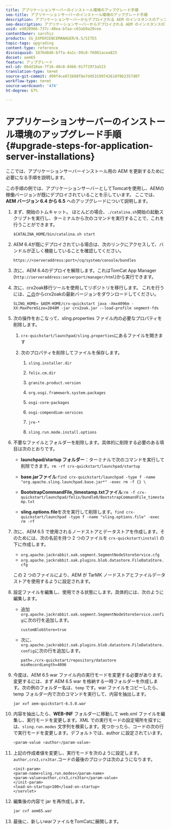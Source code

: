 ```yaml
---
title: アプリケーションサーバーのインストール環境のアップグレード手順
seo-title: アプリケーションサーバーのインストール環境のアップグレード手順
description: アプリケーションサーバーからデプロイされる AEM のインスタンスのアップグレード方法について説明します。
seo-description: アプリケーションサーバーからデプロイされる AEM のインスタンスのアップグレード方法について説明します。
uuid: e4020966-737c-40ea-bfaa-c63ab9a29cee
contentOwner: sarchiz
products: SG_EXPERIENCEMANAGER/6.5/SITES
topic-tags: upgrading
content-type: reference
discoiquuid: 1876d8d6-bffa-4a1c-99c0-f6001acea825
docset: aem65
feature: アップグレード
exl-id: 86dd10ae-7f16-40c8-84b6-91ff2973a523
translation-type: tm+mt
source-git-commit: d99f4ce072688f8e7d453199742618f0b2357d07
workflow-type: tm+mt
source-wordcount: '474'
ht-degree: 67%

---
```


# アプリケーションサーバーのインストール環境のアップグレード手順{#upgrade-steps-for-application-server-installations}

ここでは、アプリケーションサーバーインストール用の AEM を更新するために必要になる手順を説明します。

この手順の例では、アプリケーションサーバーとしてTomcatを使用し、AEMの稼働バージョンが既にデプロイされていることを示しています。 ここでは、**AEM バージョン 6.4 から 6.5** へのアップグレードについて説明します。

1. まず、開始のトムキャット。 ほとんどの場合、`./catalina.sh`開始の起動スクリプトを実行し、ターミナルから次のコマンドを実行することで、これを行うことができます。

   ```shell
   $CATALINA_HOME/bin/catalina.sh start
   ```

1. AEM 6.4が既にデプロイされている場合は、次のリンクにアクセスして、バンドルが正しく機能していることを確認してください。

   ```shell
   https://<serveraddress:port>/cq/system/console/bundles
   ```

1. 次に、AEM 6.4のデプロイを解除します。これはTomCat App Manager (`http://serveraddress:serverport/manager/html`)から実行できます。

1. 次に、crx2oak移行ツールを使用してリポジトリを移行します。 これを行うには、[この](https://repo.adobe.com/nexus/content/groups/public/com/adobe/granite/crx2oak)からcrx2oakの最新バージョンをダウンロードしてください。

   ```shell
   SLING_HOME= $AEM-HOME/crx-quickstart java -Xmx4096m -XX:MaxPermSize=2048M -jar crx2oak.jar --load-profile segment-fds
   ```

1. 次の操作をおこなって、sling.properties ファイル内の必要なプロパティを削除します。

   1. `crx-quickstart/launchpad/sling.properties`にあるファイルを開きます
   1. 次のプロパティを削除してファイルを保存します。

      1. `sling.installer.dir`

      1. `felix.cm.dir`

      1. `granite.product.version`

      1. `org.osgi.framework.system.packages`

      1. `osgi-core-packages`

      1. `osgi-compendium-services`

      1. `jre-*`

      1. `sling.run.mode.install.options`

1. 不要なファイルとフォルダーを削除します。具体的に削除する必要のある項目は次のとおりです。

   * **launchpad/startup フォルダー**：ターミナルで次のコマンドを実行して削除できます。`rm -rf crx-quickstart/launchpad/startup`

   * **base.jarファイル**:`find crx-quickstart/launchpad -type f -name "org.apache.sling.launchpad.base.jar*" -exec rm -f {} \`

   * **BootstrapCommandFile_timestamp.txtファイル**:`rm -f crx-quickstart/launchpad/felix/bundle0/BootstrapCommandFile_timestamp.txt`

   * **sling.options.file**&#x200B;を次を実行して削除します。`find crx-quickstart/launchpad -type f -name "sling.options.file" -exec rm -rf`

1. 次に、AEM 6.5 で使用されるノードストアとデータストアを作成します。そのためには、次の名前を持つ 2 つのファイルを `crx-quickstart\install` の下に作成します。

   * `org.apache.jackrabbit.oak.segment.SegmentNodeStoreService.cfg`
   * `org.apache.jackrabbit.oak.plugins.blob.datastore.FileDataStore.cfg`

   この 2 つのファイルにより、AEM が TarMK ノードストアとファイルデータストアを使用するように設定されます。

1. 設定ファイルを編集し、使用できる状態にします。具体的には、次のように編集します。

   * 追加`org.apache.jackrabbit.oak.segment.SegmentNodeStoreService.config`に次の行を追加します。

      ```customBlobStore=true```

   * 次に、`org.apache.jackrabbit.oak.plugins.blob.datastore.FileDataStore.config`に次の行を追加します。

      ```
      path=./crx-quickstart/repository/datastore
      minRecordLength=4096
      ```

1. 今度は、AEM 6.5 war ファイル内の実行モードを変更する必要があります。変更するには、まず AEM 6.5 war を格納する一時フォルダーを作成します。次の例のフォルダー名は、`temp` です。war ファイルをコピーしたら、temp フォルダー内で次のコマンドを実行して、内容を抽出します。

   ```
   jar xvf aem-quickstart-6.5.0.war
   ```

1. 内容を抽出したら、**WEB-INF** フォルダーに移動して web.xml ファイルを編集し、実行モードを変更します。XML での実行モードの設定場所を探すには、`sling.run.modes` 文字列を検索します。見つかったら、コードの次の行で実行モードを変更します。デフォルトでは、author に設定されています。

   ```bash
   <param-value >author</param-value>
   ```

1. 上記の作成者値を変更し、実行モードを次のように設定します。`author,crx3,crx3tar`.コードの最後のブロックは次のようになります。

   ```
   <init-param>
   <param-name>sling.run.modes</param-name>
   <param-value>author,crx3,crx3tar</param-value>
   </init-param>
   <load-on-startup>100</load-on-startup>
   </servlet>
   ```

1. 編集後の内容で jar を再作成します。

   ```bash
   jar cvf aem65.war
   ```

1. 最後に、新しいwarファイルをTomCatに展開します。
